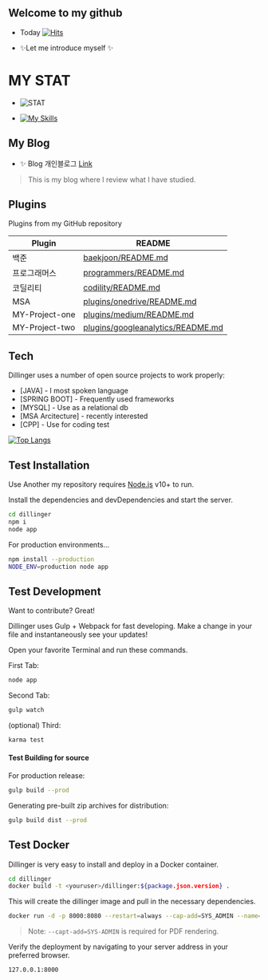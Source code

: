 ## Welcome to my github

- Today [![Hits](https://hits.seeyoufarm.com/api/count/incr/badge.svg?url=https%3A%2F%2Fgithub.com%2Fgojunghyo&count_bg=%233D43C8&title_bg=%2317DDB2&icon=java.svg&icon_color=%23E7E7E7&title=number+of+visitors&edge_flat=false)](https://hits.seeyoufarm.com)

- ✨Let me introduce myself ✨

# MY STAT
- ![STAT](https://github-readme-stats.vercel.app/api?username=gojunghyo&show_icons=true&theme=cobalt)

- [![My Skills](https://skillicons.dev/icons?i=java,kotlin,aws,vue,spring,git,kubernetes,docker,mysql&perline=3&theme=light)](https://skillicons.dev)

## My Blog

- ✨ Blog 개인블로그 [Link](https://blog.naver.com/gojgho "my blog link") 
> This is my blog where I review what I have studied.


## Plugins

Plugins from my GitHub repository

| Plugin | README |
| ------ | ------ |
| 백준 | [baekjoon/README.md][BJ] |
| 프로그래머스 | [programmers/README.md][programmers] |
| 코딜리티 | [codility/README.md][codility] |
| MSA | [plugins/onedrive/README.md][PlOd] |
| MY-Project-one | [plugins/medium/README.md][PlMe] |
| MY-Project-two | [plugins/googleanalytics/README.md][PlGa] |

## Tech

Dillinger uses a number of open source projects to work properly:

- [JAVA] - I most spoken language
- [SPRING BOOT] - Frequently used frameworks
- [MYSQL] - Use as a relational db
- [MSA Arcitecture] - recently interested
- [CPP] - Use for coding test


[![Top Langs](https://github-readme-stats.vercel.app/api/top-langs/?username=gojunghyo&langs_count=8)](https://github.com/gojunghyo/gojunghyo)

## Test Installation

Use Another my repository requires [Node.js](https://nodejs.org/) v10+ to run.

Install the dependencies and devDependencies and start the server.

```sh
cd dillinger
npm i
node app
```

For production environments...

```sh
npm install --production
NODE_ENV=production node app
```



## Test Development

Want to contribute? Great!

Dillinger uses Gulp + Webpack for fast developing.
Make a change in your file and instantaneously see your updates!

Open your favorite Terminal and run these commands.

First Tab:

```sh
node app
```

Second Tab:

```sh
gulp watch
```

(optional) Third:

```sh
karma test
```

#### Test Building for source

For production release:

```sh
gulp build --prod
```

Generating pre-built zip archives for distribution:

```sh
gulp build dist --prod
```

## Test Docker

Dillinger is very easy to install and deploy in a Docker container.


```sh
cd dillinger
docker build -t <youruser>/dillinger:${package.json.version} .
```

This will create the dillinger image and pull in the necessary dependencies.


```sh
docker run -d -p 8000:8080 --restart=always --cap-add=SYS_ADMIN --name=dillinger <youruser>/dillinger:${package.json.version}
```

> Note: `--capt-add=SYS-ADMIN` is required for PDF rendering.

Verify the deployment by navigating to your server address in
your preferred browser.

```sh
127.0.0.1:8000
```



[//]: # (These are reference links used in the body of this note and get stripped out when the markdown processor does its job. There is no need to format nicely because it shouldn't be seen. Thanks SO - http://stackoverflow.com/questions/4823468/store-comments-in-markdown-syntax)

   [dill]: <https://github.com/joemccann/dillinger>
   [git-repo-url]: <https://github.com/joemccann/dillinger.git>
   [john gruber]: <http://daringfireball.net>
   [df1]: <http://daringfireball.net/projects/markdown/>
   [markdown-it]: <https://github.com/markdown-it/markdown-it>
   [Ace Editor]: <http://ace.ajax.org>
   [node.js]: <http://nodejs.org>
   [Twitter Bootstrap]: <http://twitter.github.com/bootstrap/>
   [jQuery]: <http://jquery.com>
   [@tjholowaychuk]: <http://twitter.com/tjholowaychuk>
   [express]: <http://expressjs.com>
   [AngularJS]: <http://angularjs.org>
   [Gulp]: <http://gulpjs.com>

   [BJ]: <https://github.com/gojunghyo/baekjoon>
   [programmers]: <https://github.com/gojunghyo/programmers>
   [codility]: <https://github.com/gojunghyo/codility>
   [PlOd]: <https://github.com/gojunghyo/dillinger/tree/master/plugins/onedrive/README.md>
   [PlMe]: <https://github.com/gojunghyo/dillinger/tree/master/plugins/medium/README.md>
   [PlGa]: <https://github.com/gojunghyo/dillinger/blob/master/plugins/googleanalytics/README.md>

